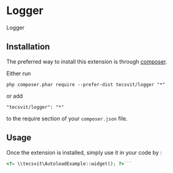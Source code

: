 Logger
======
Logger

Installation
------------

The preferred way to install this extension is through [composer](http://getcomposer.org/download/).

Either run

```
php composer.phar require --prefer-dist tecsvit/logger "*"
```

or add

```
"tecsvit/logger": "*"
```

to the require section of your `composer.json` file.


Usage
-----

Once the extension is installed, simply use it in your code by  :

```php
<?= \\tecsvit\AutoloadExample::widget(); ?>```
